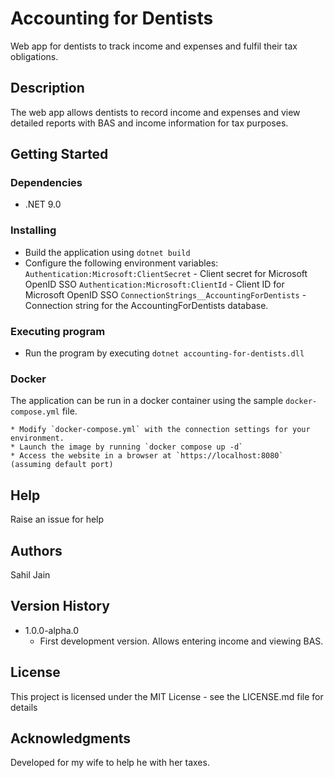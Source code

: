 # Accounting for Dentists

Web app for dentists to track income and expenses and fulfil their tax obligations.

## Description

The web app allows dentists to record income and expenses and view detailed reports with BAS and income information for tax purposes.

## Getting Started

### Dependencies

* .NET 9.0

### Installing

* Build the application using `dotnet build`
* Configure the following environment variables:  
    `Authentication:Microsoft:ClientSecret` - Client secret for Microsoft OpenID SSO
    `Authentication:Microsoft:ClientId` - Client ID for Microsoft OpenID SSO
    `ConnectionStrings__AccountingForDentists` - Connection string for the AccountingForDentists database.

### Executing program

* Run the program by executing `dotnet accounting-for-dentists.dll`

### Docker
The application can be run in a docker container using the sample `docker-compose.yml` file.

    * Modify `docker-compose.yml` with the connection settings for your environment.
    * Launch the image by running `docker compose up -d`
    * Access the website in a browser at `https://localhost:8080` (assuming default port) 

## Help

Raise an issue for help

## Authors

Sahil Jain

## Version History

* 1.0.0-alpha.0
    * First development version.  Allows entering income and viewing BAS.

## License

This project is licensed under the MIT License - see the LICENSE.md file for details

## Acknowledgments

Developed for my wife to help he with her taxes.